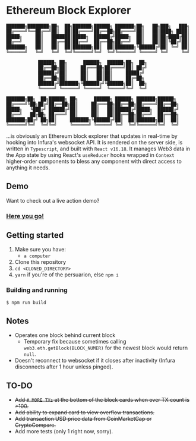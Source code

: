 # Ethereum Block Explorer

```
███████╗████████╗██╗  ██╗███████╗██████╗ ███████╗██╗   ██╗███╗   ███╗
██╔════╝╚══██╔══╝██║  ██║██╔════╝██╔══██╗██╔════╝██║   ██║████╗ ████║
█████╗     ██║   ███████║█████╗  ██████╔╝█████╗  ██║   ██║██╔████╔██║
██╔══╝     ██║   ██╔══██║██╔══╝  ██╔══██╗██╔══╝  ██║   ██║██║╚██╔╝██║
███████╗   ██║   ██║  ██║███████╗██║  ██║███████╗╚██████╔╝██║ ╚═╝ ██║
╚══════╝   ╚═╝   ╚═╝  ╚═╝╚══════╝╚═╝  ╚═╝╚══════╝ ╚═════╝ ╚═╝     ╚═╝
                                                                     
            ██████╗ ██╗      ██████╗  ██████╗██╗  ██╗                
            ██╔══██╗██║     ██╔═══██╗██╔════╝██║ ██╔╝                
            ██████╔╝██║     ██║   ██║██║     █████╔╝                 
            ██╔══██╗██║     ██║   ██║██║     ██╔═██╗                 
            ██████╔╝███████╗╚██████╔╝╚██████╗██║  ██╗                
            ╚═════╝ ╚══════╝ ╚═════╝  ╚═════╝╚═╝  ╚═╝                
                                                                     
███████╗██╗  ██╗██████╗ ██╗      ██████╗ ██████╗ ███████╗██████╗     
██╔════╝╚██╗██╔╝██╔══██╗██║     ██╔═══██╗██╔══██╗██╔════╝██╔══██╗    
█████╗   ╚███╔╝ ██████╔╝██║     ██║   ██║██████╔╝█████╗  ██████╔╝    
██╔══╝   ██╔██╗ ██╔═══╝ ██║     ██║   ██║██╔══██╗██╔══╝  ██╔══██╗    
███████╗██╔╝ ██╗██║     ███████╗╚██████╔╝██║  ██║███████╗██║  ██║    
╚══════╝╚═╝  ╚═╝╚═╝     ╚══════╝ ╚═════╝ ╚═╝  ╚═╝╚══════╝╚═╝  ╚═╝                                                            
```

...is obviously an Ethereum block explorer that updates in real-time by hooking into Infura's websocket API. It is rendered on the server side, is written in `Typescript`, and built with `React v16.18`.
It manages Web3 data in the App state by using React's `useReducer` hooks wrapped in `Context` higher-order components to bless any component with direct access to anything it needs.

## Demo
Want to check out a live action demo?
### [Here you go!](http://explorer.thom.li)


## Getting started
1) Make sure you have:
    * `a computer`
2) Clone this repository
3) `cd <CLONED_DIRECTORY>`
4) `yarn` if you're of the persuarion, else `npm i`

### Building and running
```bash
$ npm run build
```

## Notes
* Operates one block behind current block
  * Temporary fix because sometimes calling `web3.eth.getBlock(BLOCK_NUMER)` for the newest block would return `null`.
* Doesn't reconnect to websocket if it closes after inactivity (Infura disconnects after 1 hour unless pinged).

## TO-DO
* ~~Add `# MORE TXs` at the bottom of the block cards when over TX count is >100.~~
* ~~Add ability to expand card to view overflow transactions.~~
* ~~Add transaction USD price data from CoinMarketCap or CryptoCompare.~~
* Add more tests (only 1 right now, sorry).
